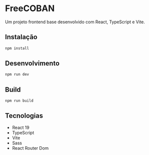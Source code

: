 # FreeCOBAN

Um projeto frontend base desenvolvido com React, TypeScript e Vite.

## Instalação

```bash
npm install
```

## Desenvolvimento

```bash
npm run dev
```

## Build

```bash
npm run build
```

## Tecnologias

- React 19
- TypeScript
- Vite
- Sass
- React Router Dom
